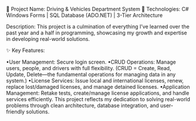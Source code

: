 🔹 Project Name: Driving & Vehicles Department System
🔹 Technologies: C# Windows Forms | SQL Database (ADO.NET) | 3-Tier Architecture

Description:
This project is a culmination of everything I’ve learned over the past year and a half in programming, showcasing my growth and expertise in developing real-world solutions.

✨ Key Features:

•User Management: Secure login screen.
•CRUD Operations: Manage users, people, and drivers with full flexibility. (CRUD = Create, Read, Update, Delete—the fundamental operations for managing data in any system.)
•License Services: Issue local and international licenses, renew, replace lost/damaged licenses, and manage detained licenses.
•Application Management: Retake tests, create/manage license applications, and handle services efficiently.
This project reflects my dedication to solving real-world problems through clean architecture, database integration, and user-friendly solutions.
